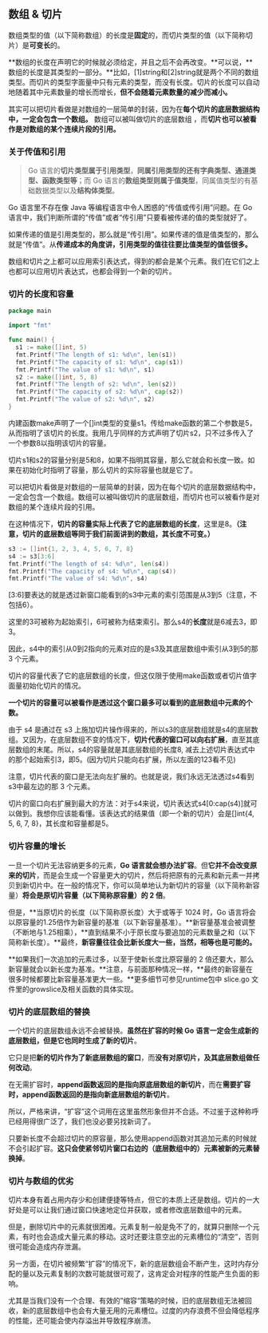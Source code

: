 ## 数组 & 切片

数组类型的值（以下简称数组）的长度是**固定**的，而切片类型的值（以下简称切片）是**可变长**的。

**数组的长度在声明它的时候就必须给定，并且之后不会再改变。**可以说，**数组的长度是其类型的一部分。**比如，[1]string和[2]string就是两个不同的数组类型。而切片的类型字面量中只有元素的类型，而没有长度。切片的长度可以自动地随着其中元素数量的增长而增长，**但不会随着元素数量的减少而减小。**

其实可以把切片看做是对数组的一层简单的封装，因为在**每个切片的底层数据结构中，一定会包含一个数组。** 数组可以被叫做切片的底层数组 ，而**切片也可以被看作是对数组的某个连续片段的引用。**

### 关于传值和引用

> Go 语言的**切片类型属于引用类型**，**同属引用类型的还有字典类型、通道类型、函数类型等**；而 Go 语言的**数组类型则属于值类型**，同属值类型的有基础数据类型以及**结构体类型**。

Go 语言里不存在像 Java 等编程语言中令人困惑的“传值或传引用”问题。在 Go 语言中，我们判断所谓的“传值”或者“传引用”只要看被传递的值的类型就好了。

如果传递的值是引用类型的，那么就是“传引用”。如果传递的值是值类型的，那么就是“传值”。从**传递成本的角度讲，引用类型的值往往要比值类型的值低很多。**

数组和切片之上都可以应用索引表达式，得到的都会是某个元素。我们在它们之上也都可以应用切片表达式，也都会得到一个新的切片。

### 切片的长度和容量

```go
package main

import "fmt"

func main() {
  s1 := make([]int, 5)
  fmt.Printf("The length of s1: %d\n", len(s1)) 
  fmt.Printf("The capacity of s1: %d\n", cap(s1)) 
  fmt.Printf("The value of s1: %d\n", s1) 
  s2 := make([]int, 5, 8)
  fmt.Printf("The length of s2: %d\n", len(s2))
  fmt.Printf("The capacity of s2: %d\n", cap(s2))
  fmt.Printf("The value of s2: %d\n", s2)
}
```

内建函数make声明了一个[]int类型的变量s1。传给make函数的第二个参数是5，从而指明了该切片的长度。我用几乎同样的方式声明了切片s2，只不过多传入了一个参数8以指明该切片的容量。

切片s1和s2的容量分别是5和8，如果不指明其容量，那么它就会和长度一致。如果在初始化时指明了容量，那么切片的实际容量也就是它了。

可以把切片看做是对数组的一层简单的封装，因为在每个切片的底层数据结构中，一定会包含一个数组。数组可以被叫做切片的底层数组，而切片也可以被看作是对数组的某个连续片段的引用。

在这种情况下，**切片的容量实际上代表了它的底层数组的长度**，这里是8。**（注意，切片的底层数组等同于我们前面讲到的数组，其长度不可变。）**

```go
s3 := []int{1, 2, 3, 4, 5, 6, 7, 8}
s4 := s3[3:6]
fmt.Printf("The length of s4: %d\n", len(s4))
fmt.Printf("The capacity of s4: %d\n", cap(s4))
fmt.Printf("The value of s4: %d\n", s4)
```

[3:6]要表达的就是透过新窗口能看到的s3中元素的索引范围是从3到5（注意，不包括6）。

这里的3可被称为起始索引，6可被称为结束索引。那么s4的**长度**就是6减去3，即3。

因此，s4中的索引从0到2指向的元素对应的是s3及其底层数组中索引从3到5的那 3 个元素。

切片的容量代表了它的底层数组的长度，但这仅限于使用make函数或者切片值字面量初始化切片的情况。

**一个切片的容量可以被看作是透过这个窗口最多可以看到的底层数组中元素的个数。**

由于 s4 是通过在 s3 上施加切片操作得来的，所以s3的底层数组就是s4的底层数组。又因为，在底层数组不变的情况下，**切片代表的窗口可以向右扩展**，直至其底层数组的末尾。所以，s4的容量就是其底层数组的长度8, 减去上述切片表达式中的那个起始索引3，即5。(因为切片只能向右扩展，所以左面的123看不见)

注意，切片代表的窗口是无法向左扩展的。也就是说，我们永远无法透过s4看到s3中最左边的那 3 个元素。

切片的窗口向右扩展到最大的方法：对于s4来说，切片表达式s4[0:cap(s4)]就可以做到。我想你应该能看懂。该表达式的结果值（即一个新的切片）会是[]int{4, 5, 6, 7, 8}，其长度和容量都是5。

### 切片容量的增长

一旦一个切片无法容纳更多的元素，**Go 语言就会想办法扩容**。但**它并不会改变原来的切片**，而是会生成一个容量更大的切片，然后将把原有的元素和新元素一并拷贝到新切片中。在一般的情况下，你可以简单地认为新切片的容量（以下简称新容量）**将会是原切片容量（以下简称原容量）的 2 倍**。

但是，**当原切片的长度（以下简称原长度）大于或等于 1024 时，Go 语言将会以原容量的1.25倍作为新容量的基准（以下新容量基准）。**新容量基准会被调整（不断地与1.25相乘），**直到结果不小于原长度与要追加的元素数量之和（以下简称新长度）。**最终，**新容量往往会比新长度大一些，当然，相等也是可能的。**

**如果我们一次追加的元素过多，以至于使新长度比原容量的 2 倍还要大，那么新容量就会以新长度为基准。**注意，与前面那种情况一样，**最终的新容量在很多时候都要比新容量基准更大一些。**更多细节可参见runtime包中 slice.go 文件里的growslice及相关函数的具体实现。

### 切片的底层数组的替换

一个切片的底层数组永远不会被替换。**虽然在扩容的时候 Go 语言一定会生成新的底层数组，但是它也同时生成了新的切片**。

它只是把**新的切片作为了新底层数组的窗口**，而**没有对原切片，及其底层数组做任何改动**。

在无需扩容时，**append函数返回的是指向原底层数组的新切片**，而在**需要扩容时，append函数返回的是指向新底层数组的新切片**。

所以，严格来讲，“扩容”这个词用在这里虽然形象但并不合适。不过鉴于这种称呼已经用得很广泛了，我们也没必要另找新词了。

只要新长度不会超过切片的原容量，那么使用append函数对其追加元素的时候就不会引起扩容。**这只会使紧邻切片窗口右边的（底层数组中的）元素被新的元素替换掉**。

### 切片与数组的优劣

切片本身有着占用内存少和创建便捷等特点，但它的本质上还是数组。切片的一大好处是可以让我们通过窗口快速地定位并获取，或者修改底层数组中的元素。

但是，删除切片中的元素就很困难。元素复制一般是免不了的，就算只删除一个元素，有时也会造成大量元素的移动。这时还要注意空出的元素槽位的“清空”，否则很可能会造成内存泄漏。

另一方面，在切片被频繁“扩容”的情况下，新的底层数组会不断产生，这时内存分配的量以及元素复制的次数可能就很可观了，这肯定会对程序的性能产生负面的影响。

尤其是当我们没有一个合理、有效的”缩容“策略的时候，旧的底层数组无法被回收，新的底层数组中也会有大量无用的元素槽位。过度的内存浪费不但会降低程序的性能，还可能会使内存溢出并导致程序崩溃。
